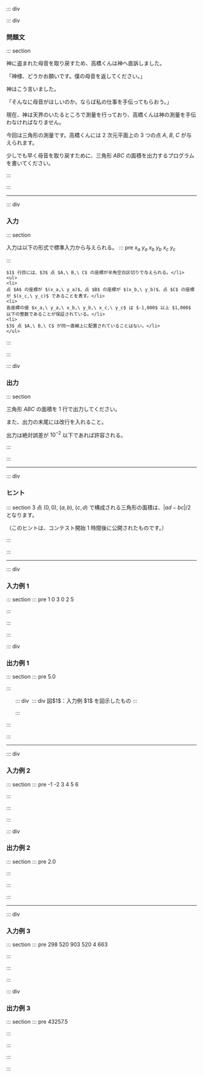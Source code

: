 ::: div

::: div
### 問題文
::: section

神に盗まれた母音を取り戻すため、高橋くんは神へ直訴しました。

「神様、どうかお願いです。僕の母音を返してください。」

神はこう言いました。

「そんなに母音がほしいのか。ならば私の仕事を手伝ってもらおう。」


現在、神は天界のいたるところで測量を行っており、高橋くんは神の測量を手伝わなければなりません。

今回は三角形の測量です。高橋くんには $2$ 次元平面上の $3$ つの点 $A,\ B,\ C$ が与えられます。

少しでも早く母音を取り戻すために、三角形 $ABC$ の面積を出力するプログラムを書いてください。

:::


:::

----
::: div
### 入力
::: section

入力は以下の形式で標準入力から与えられる。
::: pre
$x_a$ $y_a$ $x_b$ $y_b$ $x_c$ $y_c$

:::

```<li>
$1$ 行目には、$3$ 点 $A,\ B,\ C$ の座標が半角空白区切りで与えられる。</li>
<ul>
<li>
点 $A$ の座標が $(x_a,\ y_a)$、点 $B$ の座標が $(x_b,\ y_b)$、点 $C$ の座標が $(x_c,\ y_c)$ であることを表す。</li>
<li>
各座標の値 $x_a,\ y_a,\ x_b,\ y_b,\ x_c,\ y_c$ は $-1,000$ 以上 $1,000$ 以下の整数であることが保証されている。</li>
<li>
$3$ 点 $A,\ B,\ C$ が同一直線上に配置されていることはない。</li>
</ul>
```

:::


:::

::: div
### 出力
::: section

三角形 $ABC$ の面積を $1$ 行で出力してください。

また、出力の末尾には改行を入れること。

出力は絶対誤差が $10^{-2}$ 以下であれば許容される。

:::


:::

----
::: div
### ヒント
::: section
$3$ 点 $(0,0),\ (a,b),\ (c,d)$ で構成される三角形の面積は、$|ad-bc|/2$ となります。

（このヒントは、コンテスト開始 $1$ 時間後に公開されたものです。）

:::


:::

----
::: div
### 入力例 1
::: section
::: pre
1 0 3 0 2 5

:::


:::


:::

::: div
### 出力例 1
::: section
::: pre
5.0

:::

<ul>
::: div
<img>
</img>
::: div
図$1$：入力例 $1$ を図示したもの
:::


:::

</ul>

:::


:::

----
::: div
### 入力例 2
::: section
::: pre
-1 -2 3 4 5 6

:::


:::


:::

::: div
### 出力例 2
::: section
::: pre
2.0

:::


:::


:::

----
::: div
### 入力例 3
::: section
::: pre
298 520 903 520 4 663

:::


:::


:::

::: div
### 出力例 3
::: section
::: pre
43257.5

:::


:::


:::



:::


